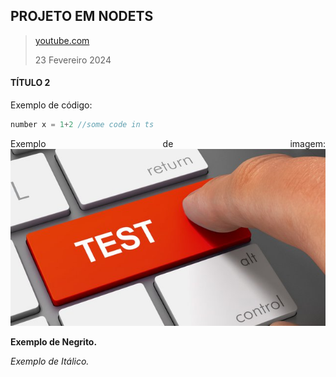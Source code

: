 <div align='justify'>

## PROJETO EM NODETS

>[youtube.com](https://youtu.be/XuTfN_84rcU)
>
>23 Fevereiro 2024

#### TÍTULO 2

Exemplo de código:
```ts
number x = 1+2 //some code in ts
```

Exemplo de imagem:
![teste](/assets/images/test.jpg)

**Exemplo de Negrito.**

*Exemplo de Itálico.*
</div>